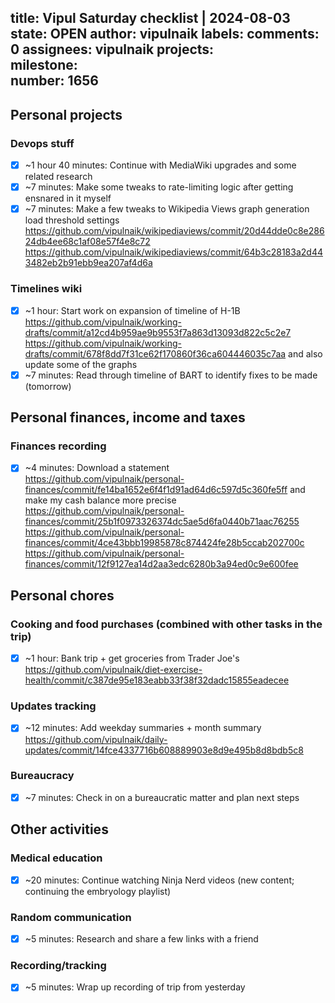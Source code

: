 title:	Vipul Saturday checklist | 2024-08-03
state:	OPEN
author:	vipulnaik
labels:	
comments:	0
assignees:	vipulnaik
projects:	
milestone:	
number:	1656
--
## Personal projects

### Devops stuff

- [x] ~1 hour 40 minutes: Continue with MediaWiki upgrades and some related research
- [x] ~7 minutes: Make some tweaks to rate-limiting logic after getting ensnared in it myself
- [x] ~7 minutes: Make a few tweaks to Wikipedia Views graph generation load threshold settings https://github.com/vipulnaik/wikipediaviews/commit/20d44dde0c8e28624db4ee68c1af08e57f4e8c72 https://github.com/vipulnaik/wikipediaviews/commit/64b3c28183a2d443482eb2b91ebb9ea207af4d6a 

### Timelines wiki

- [x] ~1 hour: Start work on expansion of timeline of H-1B https://github.com/vipulnaik/working-drafts/commit/a12cd4b959ae9b9553f7a863d13093d822c5c2e7 https://github.com/vipulnaik/working-drafts/commit/678f8dd7f31ce62f170860f36ca604446035c7aa and also update some of the graphs
- [x] ~7 minutes: Read through timeline of BART to identify fixes to be made (tomorrow)

## Personal finances, income and taxes

### Finances recording

- [x] ~4 minutes: Download a statement https://github.com/vipulnaik/personal-finances/commit/fe14ba1652e6f4f1d91ad64d6c597d5c360fe5ff and make my cash balance more precise https://github.com/vipulnaik/personal-finances/commit/25b1f0973326374dc5ae5d6fa0440b71aac76255 https://github.com/vipulnaik/personal-finances/commit/4ce43bbb19985878c874424fe28b5ccab202700c https://github.com/vipulnaik/personal-finances/commit/12f9127ea14d2aa3edc6280b3a94ed0c9e600fee

## Personal chores

### Cooking and food purchases (combined with other tasks in the trip)

- [x] ~1 hour: Bank trip + get groceries from Trader Joe's https://github.com/vipulnaik/diet-exercise-health/commit/c387de95e183eabb33f38f32dadc15855eadecee

### Updates tracking

- [x] ~12 minutes: Add weekday summaries + month summary https://github.com/vipulnaik/daily-updates/commit/14fce4337716b608889903e8d9e495b8d8bdb5c8

### Bureaucracy

- [x] ~7 minutes: Check in on a bureaucratic matter and plan next steps

## Other activities

### Medical education

- [x] ~20 minutes: Continue watching Ninja Nerd videos (new content; continuing the embryology playlist)

### Random communication

- [x] ~5 minutes: Research and share a few links with a friend

### Recording/tracking

- [x] ~5 minutes: Wrap up recording of trip from yesterday
